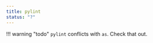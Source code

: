 ```yaml
---
title: pylint
status: "?"
---
```


!!! warning "todo"
    `pylint` conflicts with `as`. Check that out.
